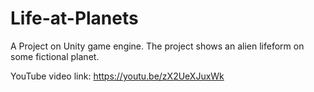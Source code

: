 # Life-at-Planets
A Project on Unity game engine. The project shows an alien lifeform on some fictional planet.

YouTube video link: https://youtu.be/zX2UeXJuxWk
